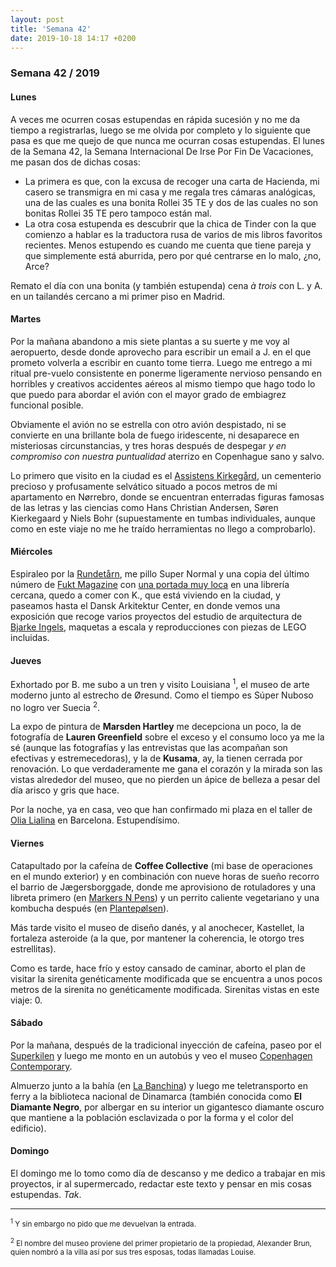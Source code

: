 ```yaml
---
layout: post
title: 'Semana 42'
date: 2019-10-18 14:17 +0200
---
```


### Semana 42 / 2019

#### Lunes


A veces me ocurren cosas estupendas en rápida sucesión y no me da tiempo a registrarlas, luego se me olvida por completo y lo siguiente que pasa es que me quejo de que nunca me ocurran cosas estupendas. El lunes de la Semana 42, la Semana Internacional De Irse Por Fin De Vacaciones, me pasan dos de dichas cosas: 

<!-- more -->

* La primera es que, con la excusa de recoger una carta de Hacienda, mi casero se transmigra en mi casa  y me regala tres cámaras analógicas, una de las cuales es una bonita Rollei 35 TE y dos de las cuales no son bonitas Rollei 35 TE pero tampoco están mal.
* La otra cosa estupenda es descubrir que la chica de Tinder con la que comienzo a hablar es la traductora rusa de varios de mis libros favoritos recientes. Menos estupendo es cuando me cuenta que tiene pareja y que simplemente está aburrida, pero por qué centrarse en lo malo, ¿no, Arce?  

Remato el día con una bonita (y también estupenda) cena <em>à trois</em> con L. y A. en un tailandés cercano a mi primer piso en Madrid.

#### Martes

Por la mañana abandono a mis siete plantas a su suerte y me voy al aeropuerto,
desde donde aprovecho para escribir un email a J. en el que prometo volverla a
escribir en cuanto tome tierra. Luego me entrego a mi ritual pre-vuelo
consistente en ponerme ligeramente nervioso pensando en horribles y creativos
accidentes aéreos al mismo tiempo que hago todo lo que puedo para abordar el
avión con el mayor grado de embiagrez funcional posible.
    
Obviamente el avión no se estrella con otro avión despistado, ni se convierte
en una brillante bola de fuego iridescente, ni desaparece en misteriosas
circunstancias, y tres horas después de despegar <em>y en compromiso con nuestra
puntualidad</em> aterrizo en Copenhague sano y salvo. 

Lo primero que visito en la ciudad es el <a href="https://en.wikipedia.org/wiki/Assistens_Cemetery_(Copenhagen)">Assistens
Kirkegård</a>, un cementerio precioso y profusamente selvático situado a pocos
metros de mi apartamento en Nørrebro, donde se encuentran enterradas figuras
famosas de las letras y las ciencias como Hans Christian Andersen, Søren
Kierkegaard y Niels Bohr (supuestamente en tumbas individuales, aunque como en
este viaje no me he traído herramientas no llego a comprobarlo).

#### Miércoles

Espiraleo por la <a href="https://en.wikipedia.org/wiki/Rundetaarn">Rundetårn</a>, me pillo Super Normal y una copia del último número de <a href="https://www.fuktmagazine.com">Fukt Magazine</a> con <a href="https://www.instagram.com/p/B2W2X3wiV97">una portada muy loca</a> en una librería cercana, quedo a comer con K., que está viviendo en la ciudad, y paseamos hasta el Dansk Arkitektur Center, en donde vemos una exposición que recoge varios proyectos del estudio de arquitectura de <a href="https://big.dk">Bjarke Ingels</a>, maquetas a escala y reproducciones con piezas de LEGO incluidas.

#### Jueves

Exhortado por B. me subo a un tren y visito Louisiana <sup>1</sup>, el museo de arte moderno junto al estrecho de Øresund. Como el tiempo es Súper Nuboso no logro ver Suecia <sup>2</sup>.

La expo de pintura de <strong>Marsden Hartley</strong> me decepciona un poco, la de
fotografía de <strong>Lauren Greenfield</strong> sobre el exceso y el consumo loco ya me la
sé (aunque las fotografías y las entrevistas que las acompañan son efectivas
    y estremecedoras), y la de <strong>Kusama</strong>, ay, la tienen cerrada por renovación. Lo
que verdaderamente me gana el corazón y la mirada son las vistas alrededor del
museo, que no pierden un ápice de belleza a pesar del día arisco y gris que
hace.

Por la noche, ya en casa, veo que han confirmado mi plaza en el taller de <a href="http://art.teleportacia.org">Olia
Lialina</a> en Barcelona. Estupendísimo.





#### Viernes


Catapultado por la cafeína de <strong>Coffee Collective</strong> (mi base de operaciones en
    el mundo exterior) y en combinación con nueve horas de sueño recorro el barrio de Jægersborggade, donde me aprovisiono de rotuladores y una
libreta primero (en <a href="https://www.markersnpens.dk">Markers N Pens</a>) y un perrito
caliente vegetariano y una kombucha después (en
    <a href="https://www.plantepolsen.dk">Plantepølsen</a>).

Más tarde visito el museo de diseño danés, y al anochecer, Kastellet, la
fortaleza asteroide (a la que, por mantener la coherencia, le otorgo tres
    estrellitas).

Como es tarde, hace frío y estoy cansado de caminar, aborto el plan de visitar
la sirenita genéticamente modificada que se encuentra a unos pocos metros de la
sirenita no genéticamente modificada. Sirenitas vistas en este viaje: 0.






#### Sábado

Por la mañana, después de la tradicional inyección de cafeína, paseo por el
<a href="https://en.wikipedia.org/wiki/Superkilen">Superkilen</a> y luego me monto en un
autobús y veo el museo <a href="https://copenhagencontemporary.org/en">Copenhagen
Contemporary</a>.

Almuerzo junto a la bahía (en <a href="https://www.labanchina.dk">La Banchina</a>) y luego
me teletransporto en ferry a la biblioteca nacional de Dinamarca (también conocida
    como <strong>El Diamante Negro</strong>, por albergar en su interior un
    gigantesco diamante oscuro que mantiene a la población esclavizada o por la
    forma y el color del edificio).


#### Domingo


El domingo me lo tomo como día de descanso y me dedico a trabajar en mis
proyectos, ir al supermercado, redactar este texto y pensar en mis cosas
estupendas. <em>Tak</em>.

---

<small><sup>1</sup> Y sin embargo no pido que me
devuelvan la entrada.</small> 

<small><sup>2</sup> El nombre del museo
proviene del primer propietario de la propiedad, Alexander Brun, quien nombró a
la villa así por sus tres esposas, todas llamadas Louise.</small> 
